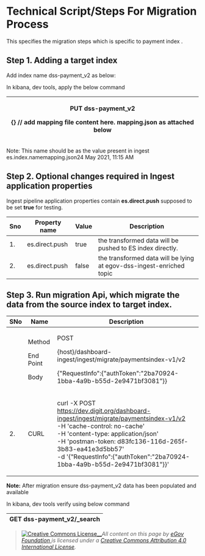 # Technical Script/Steps For Migration Process

This specifies the migration steps which is specific to payment index .

## Step 1. Adding a target index <a href="#step-1.-adding-a-target-index" id="step-1.-adding-a-target-index"></a>

Add index name dss-payment\_v2 as below:

In kibana, dev tools, apply the below command

| <p>PUT dss-payment_v2</p><p>{} // add mapping file content here. mapping.json as attached below</p> |
| --------------------------------------------------------------------------------------------------- |

Note: This name should be as the value present in ingest es.index.namemapping.json24 May 2021, 11:15 AM

## Step 2. Optional changes required in Ingest application properties <a href="#step-2.-optional-changes-required-in-ingest-application-properties" id="step-2.-optional-changes-required-in-ingest-application-properties"></a>

Ingest pipeline application properties contain **es.direct.push** supposed to be set **true** for testing.

| **Sno** | **Property name** | **Value** | **Description**                                                      |
| ------- | ----------------- | --------- | -------------------------------------------------------------------- |
| 1.      | es.direct.push    | true      | the transformed data will be pushed to ES index directly.            |
| 2.      | es.direct.push    | false     | the transformed data will be lying at egov-dss-ingest-enriched topic |

## Step 3. Run migration Api, which migrate the data from the source index to target index. <a href="#step-3.-run-migration-api-which-migrate-the-data-from-the-source-index-to-target-index." id="step-3.-run-migration-api-which-migrate-the-data-from-the-source-index-to-target-index."></a>

| **SNo** | **Name**                                 | **Description**                                                                                                                                                                                                                                                                                                                                                                                          |
| ------- | ---------------------------------------- | -------------------------------------------------------------------------------------------------------------------------------------------------------------------------------------------------------------------------------------------------------------------------------------------------------------------------------------------------------------------------------------------------------- |
|         | <p>Method</p><p>End Point</p><p>Body</p> | <p>POST</p><p>{host}/dashboard-ingest/ingest/migrate/paymentsindex-v1/v2</p><p>{"RequestInfo":{"authToken":"2ba70924-1bba-4a9b-b55d-2e9471bf3081"}}</p>                                                                                                                                                                                                                                                  |
| 2.      | CURL                                     | <p>curl -X POST<br><a href="https://dev.digit.org/dashboard-ingest/ingest/migrate/paymentsindex-v1/v2">https://dev.digit.org/dashboard-ingest/ingest/migrate/paymentsindex-v1/v2</a><br>-H 'cache-control: no-cache'<br>-H 'content-type: application/json'<br>-H 'postman-token: d83fc136-116d-265f-3b83-ea41e3d5bb57'<br>-d '{"RequestInfo":{"authToken":"2ba70924-1bba-4a9b-b55d-2e9471bf3081"}}'</p> |

**Note:** After migration ensure dss-payment\_v2 data has been populated and available

In kibana, dev tools verify using below command

| GET dss-payment\_v2/\_search |
| ---------------------------- |

> [![Creative Commons License](https://i.creativecommons.org/l/by/4.0/80x15.png)\_\_](http://creativecommons.org/licenses/by/4.0/)_All content on this page by_ [_eGov Foundation_ ](https://egov.org.in/)_is licensed under a_ [_Creative Commons Attribution 4.0 International License_](http://creativecommons.org/licenses/by/4.0/)_._
